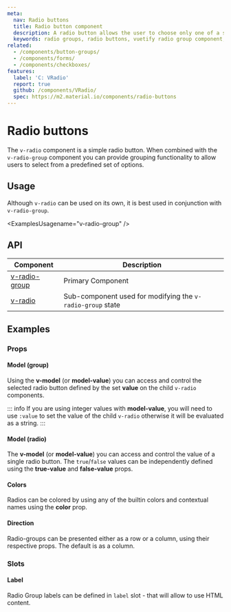 ```yaml
---
meta:
  nav: Radio buttons
  title: Radio button component
  description: A radio button allows the user to choose only one of a set of options using a radio group.
  keywords: radio groups, radio buttons, vuetify radio group component, vuetify radio component, vue radio component, vue radio group component
related:
  - /components/button-groups/
  - /components/forms/
  - /components/checkboxes/
features:
  label: 'C: VRadio'
  report: true
  github: /components/VRadio/
  spec: https://m2.material.io/components/radio-buttons
---
```


# Radio buttons

The `v-radio` component is a simple radio button. When combined with  the `v-radio-group` component you can provide grouping functionality to allow users to select from a predefined set of options.

<PageFeatures />

## Usage

Although `v-radio` can be used on its own, it is best used in conjunction with `v-radio-group`.

<ExamplesUsagename="v-radio-group" />

<PromotedEntry />

## API

| Component | Description |
| - | - |
| [v-radio-group](/api/v-radio-group/) | Primary Component |
| [v-radio](/api/v-radio/) | Sub-component used for modifying the `v-radio-group` state |

<ApiInline hide-links />

## Examples

### Props

#### Model (group)

Using the **v-model** (or **model-value**) you can access and control the selected radio button defined by the set **value** on the child `v-radio` components.

<ExamplesExample file="v-radio-group/prop-model-group" />

::: info
  If you are using integer values with **model-value**, you will need to use `:value` to set the value of the child `v-radio` otherwise it will be evaluated as a string.
:::

#### Model (radio)

The **v-model** (or **model-value**) you can access and control the value of a single radio button. The `true`/`false` values can be independently defined using the **true-value** and **false-value** props.

<ExamplesExample file="v-radio-group/prop-model-radio" />

#### Colors

Radios can be colored by using any of the builtin colors and contextual names using the **color** prop.

<ExamplesExample file="v-radio-group/prop-colors" />

#### Direction

Radio-groups can be presented either as a row or a column, using their respective props. The default is as a column.

<ExamplesExample file="v-radio-group/prop-direction" />

### Slots

#### Label

Radio Group labels can be defined in `label` slot - that will allow to use HTML content.

<ExamplesExample file="v-radio-group/slot-label" />
